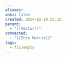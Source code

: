 ```yaml
---
aliases: 
anki: false
created: 2024-02-10 23:32
parent:
  - "[[Vector]]"
connected:
  - "[[Zero Matrix]]"
tags:
  - fix/empty
---
```


